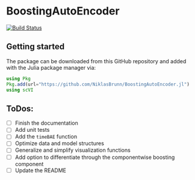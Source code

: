 # BoostingAutoEncoder

[![Build Status](https://github.com/NiklasBrunn/BoostingAutoEncoder.jl/actions/workflows/CI.yml/badge.svg?branch=main)](https://github.com/NiklasBrunn/BoostingAutoEncoder.jl/actions/workflows/CI.yml?query=branch%3Amain)


## Getting started

The package can be downloaded from this GitHub repository and added with the Julia package manager via:

```julia
using Pkg 
Pkg.add(url="https://github.com/NiklasBrunn/BoostingAutoEncoder.jl")
using scVI 
```

## ToDos:

- [ ] Finish the documentation
- [ ] Add unit tests 
- [ ] Add the `timeBAE` function
- [ ] Optimize data and model structures
- [ ] Generalize and simplify visualization functions
- [ ] Add option to differentiate through the componentwise boosting component
- [ ] Update the README 
